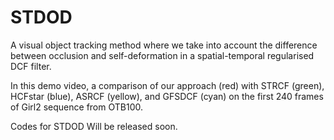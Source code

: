 # STDOD
 A visual object tracking method where we take into account the difference between occlusion and self-deformation in a spatial-temporal regularised DCF filter.

 In this demo video, a comparison of our approach (red) with STRCF (green), HCFstar (blue), ASRCF (yellow),  and GFSDCF (cyan) on the first 240 frames of Girl2 sequence  from OTB100. 
 
Codes for STDOD Will be released soon.
